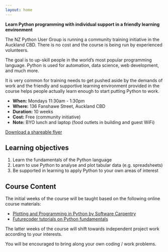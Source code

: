 ```yaml
---
layout: home
---
```


**Learn Python programming with individual support in a friendly
learning environment**

The NZ Python User Group is running a community training initiative in
the Auckland CBD. There is no cost and the course is being run by
experienced volunteers.

The goal is to up-skill people in the world’s most popular programming
language. Python is used for automation, data science, web
development, and much more.

It is very common for training needs to get pushed aside by the
demands of work and the friendly and supportive learning environment
provided in the course helps people actually learn enough to start
putting Python to work.

* **When:** Mondays 11:30am - 1:30pm
* **Where:** 136 Fanshawe Street, Auckland CBD
* **Duration:** 10 weeks
* **Cost:** Free (community initiative)
* **Note:** BYO lunch and laptop (food outlets in building and guest
  WiFi)

<a class="flyer" href="{{ '/static_files/pynoon_flyer_2023.pdf' | prepend: site.baseurl }}" download>Download a shareable flyer</a>

## Learning objectives

1. Learn the fundamentals of the Python language
2. Learn to use Python to analyse and plot tabular data (e.g.
   spreadsheets)
3. Be supported in learning to apply Python to your own areas of
   interest

## Course Content

The initial weeks of the course will be taught based on the following
online course materials:

* [Plotting and Programming in Python by Software Carpentry](https://swcarpentry.github.io/python-novice-gapminder/)
* [Futurecoder tutorials on Python fundamentals](https://futurecoder.io/)

The latter weeks of the course will shift towards independent project
work according to your interests.

You will be encouraged to bring along your own coding / work problems.
